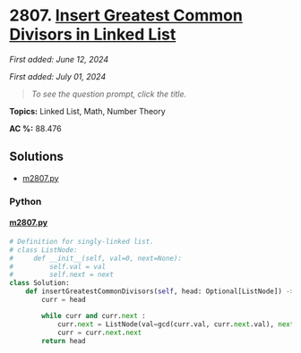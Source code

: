 # 2807. [Insert Greatest Common Divisors in Linked List](<https://leetcode.com/problems/insert-greatest-common-divisors-in-linked-list>)

*First added: June 12, 2024*

*First added: July 01, 2024*


> *To see the question prompt, click the title.*

**Topics:** Linked List, Math, Number Theory

**AC %:** 88.476


## Solutions

- [m2807.py](<../my-submissions/m2807.py>)
### Python
#### [m2807.py](<../my-submissions/m2807.py>)
```Python
# Definition for singly-linked list.
# class ListNode:
#     def __init__(self, val=0, next=None):
#         self.val = val
#         self.next = next
class Solution:
    def insertGreatestCommonDivisors(self, head: Optional[ListNode]) -> Optional[ListNode]:
        curr = head

        while curr and curr.next :
            curr.next = ListNode(val=gcd(curr.val, curr.next.val), next=curr.next)
            curr = curr.next.next
        return head
```

